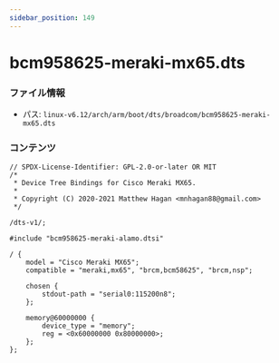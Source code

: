 ```yaml
---
sidebar_position: 149
---
```

# bcm958625-meraki-mx65.dts

### ファイル情報

- パス: `linux-v6.12/arch/arm/boot/dts/broadcom/bcm958625-meraki-mx65.dts`

### コンテンツ

```dts
// SPDX-License-Identifier: GPL-2.0-or-later OR MIT
/*
 * Device Tree Bindings for Cisco Meraki MX65.
 *
 * Copyright (C) 2020-2021 Matthew Hagan <mnhagan88@gmail.com>
 */

/dts-v1/;

#include "bcm958625-meraki-alamo.dtsi"

/ {
	model = "Cisco Meraki MX65";
	compatible = "meraki,mx65", "brcm,bcm58625", "brcm,nsp";

	chosen {
		stdout-path = "serial0:115200n8";
	};

	memory@60000000 {
		device_type = "memory";
		reg = <0x60000000 0x80000000>;
	};
};

```
